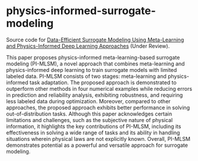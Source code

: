 # physics-informed-surrogate-modeling
Source code for [Data-Efficient Surrogate Modeling Using Meta-Learning and Physics-Informed Deep Learning Approaches] (Under Review).

This paper proposes physics-informed meta-learning-based surrogate modeling (PI-MLSM), a novel approach that combines meta-learning and physics-informed deep learning to train surrogate models with limited labeled data. PI-MLSM consists of two stages: meta-learning and physics-informed task adaptation. The proposed approach is demonstrated to outperform other methods in four numerical examples while reducing errors in prediction and reliability analysis, exhibiting robustness, and requiring less labeled data during optimization. Moreover, compared to other approaches, the proposed approach exhibits better performance in solving out-of-distribution tasks. Although this paper acknowledges certain limitations and challenges, such as the subjective nature of physical information, it highlights the key contributions of PI-MLSM, including its effectiveness in solving a wide range of tasks and its ability in handling situations wherein physical laws are not explicitly known. Overall, PI-MLSM demonstrates potential as a powerful and versatile approach for surrogate modeling.

[Data-Efficient Surrogate Modeling Using Meta-Learning and Physics-Informed Deep Learning Approaches]: http://dx.doi.org/10.2139/ssrn.4470991
 
